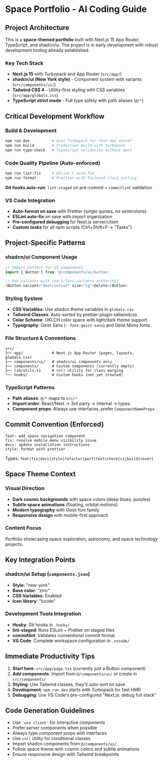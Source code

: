 # Space Portfolio - AI Coding Guide

## Project Architecture

This is a **space-themed portfolio** built with Next.js 15 App Router, TypeScript, and shadcn/ui. The project is in early development with robust development tooling already established.

### Key Tech Stack

- **Next.js 15** with Turbopack and App Router (`src/app/`)
- **shadcn/ui (New York style)** - Component system with variants (`src/components/ui/`)
- **Tailwind CSS 4** - Utility-first styling with CSS variables (`src/app/globals.css`)
- **TypeScript strict mode** - Full type safety with path aliases (`@/*`)

## Critical Development Workflow

### Build & Development

```bash
npm run dev          # Uses Turbopack for fast dev server
npm run build        # Production build with Turbopack
npm run type-check   # TypeScript validation without emit
```

### Code Quality Pipeline (Auto-enforced)

```bash
npm run lint:fix     # ESLint + auto-fix
npm run format       # Prettier with Tailwind class sorting
```

**Git hooks auto-run**: `lint-staged` on pre-commit + `commitlint` validation

### VS Code Integration

- **Auto-format on save** with Prettier (single quotes, no semicolons)
- **ESLint auto-fix** on save with import organization
- **Pre-configured debugging** for Next.js server/client
- **Custom tasks** for all npm scripts (Ctrl+Shift+P → "Tasks")

## Project-Specific Patterns

### shadcn/ui Component Usage

```typescript
// Import pattern for UI components
import { Button } from '@/components/ui/button'

// Use variants with cva (class-variance-authority)
<Button variant="destructive" size="lg">Delete</Button>
```

### Styling System

- **CSS Variables**: Use shadcn theme variables in `globals.css`
- **Tailwind Classes**: Auto-sorted by prettier-plugin-tailwindcss
- **Color Scheme**: OKLCH color space with light/dark theme support
- **Typography**: Geist Sans (`--font-geist-sans`) and Geist Mono fonts

### File Structure & Conventions

```
src/
├── app/             # Next.js App Router (pages, layouts, globals.css)
├── components/ui/   # shadcn/ui components only
├── components/      # Custom components (currently empty)
├── lib/utils.ts     # cn() utility for class merging
└── hooks/           # Custom hooks (not yet created)
```

### TypeScript Patterns

- **Path aliases**: `@/*` maps to `src/*`
- **Import order**: React/Next → 3rd party → internal → types
- **Component props**: Always use interfaces, prefer `ComponentNameProps`

## Commit Convention (Enforced)

```
feat: add space navigation component
fix: resolve mobile menu visibility issue
docs: update installation instructions
style: format with prettier
```

Types: `feat|fix|docs|style|refactor|perf|test|chore|ci|build|revert`

## Space Theme Context

### Visual Direction

- **Dark cosmic backgrounds** with space colors (deep blues, purples)
- **Subtle space animations** (floating, orbital motions)
- **Modern typography** with Geist font family
- **Responsive design** with mobile-first approach

### Content Focus

Portfolio showcasing space exploration, astronomy, and space technology projects.

## Key Integration Points

### shadcn/ui Setup (`components.json`)

- **Style**: "new-york"
- **Base color**: "zinc"
- **CSS Variables**: Enabled
- **Icon library**: "lucide"

### Development Tools Integration

- **Husky**: Git hooks in `.husky/`
- **lint-staged**: Runs ESLint + Prettier on staged files
- **commitlint**: Validates conventional commit format
- **VS Code**: Complete workspace configuration in `.vscode/`

## Immediate Productivity Tips

1. **Start here**: `src/app/page.tsx` (currently just a Button component)
2. **Add components**: Import from `@/components/ui/` or create in `src/components/`
3. **Styling**: Use Tailwind classes, they'll auto-sort on save
4. **Development**: `npm run dev` starts with Turbopack for fast HMR
5. **Debugging**: Use VS Code's pre-configured "Next.js: debug full stack"

## Code Generation Guidelines

- Use `'use client'` for interactive components
- Prefer server components when possible
- Always type component props with interfaces
- Use `cn()` utility for conditional classes
- Import shadcn components from `@/components/ui/`
- Follow space theme with cosmic colors and subtle animations
- Ensure responsive design with Tailwind breakpoints
